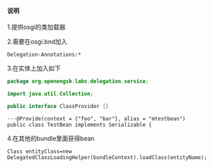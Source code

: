 #### 说明

1.提供osgi的类加载器



2.需要在osgi.bnd加入

    Delegation-Annotations:*

3.在实体上加入如下
```java
package org.openengsb.labs.delegation.service;

import java.util.Collection;

public interface ClassProvider {}
```

    ···@Provide(context = {"foo", "bar"}, alias = "mtestbean")
    public class TestBean implements Serializable {

4.在其他的bundle里面获得bean

    Class entityClass=new DelegatedClassLoadingHelper(bundleContext).loadClass(entityName);
